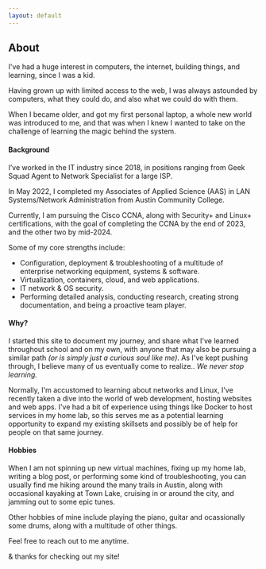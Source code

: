 ```yaml
---
layout: default
---
```


## About
I've had a huge interest in computers, the internet, building things, and learning, since I was a kid. 

Having grown up with limited access to the web, I was always astounded by computers, what they could do, and also what we could do with them. 

When I became older, and got my first personal laptop, a whole new world was introduced to me, and that was when I knew I wanted to take on the challenge of learning the magic behind the system.

#### Background
I’ve worked in the IT industry since 2018, in positions ranging from Geek Squad Agent to Network Specialist for a large ISP.

In May 2022, I completed my Associates of Applied Science (AAS) in LAN Systems/Network Administration from Austin Community College. 

Currently, I am pursuing the Cisco CCNA, along with Security+ and Linux+ certifications, with the goal of completing the CCNA by the end of 2023, and the other two by mid-2024.

Some of my core strengths include:
- Configuration, deployment & troubleshooting of a multitude of enterprise networking equipment, systems & software.
- Virtualization, containers, cloud, and web applications.
- IT network & OS security.
- Performing detailed analysis, conducting research, creating strong documentation, and being a proactive team player.

#### Why?

I started this site to document my journey, and share what I've learned throughout school and on my own, with anyone that may also be pursuing a similar path _(or is simply just a curious soul like me)_. As I've kept pushing through, I believe many of us eventually come to realize.. _We never stop learning._

Normally, I'm accustomed to learning about networks and Linux, I've recently taken a dive into the world of web development, hosting websites and web apps. I've had a bit of experience using things like Docker to host services in my home lab, so this serves me as a potential learning opportunity to expand my existing skillsets and possibly be of help for people on that same journey.

#### Hobbies
When I am not spinning up new virtual machines, fixing up my home lab, writing a blog post, or performing some kind of troubleshooting, you can usually find me hiking around the many trails in Austin, along with occasional kayaking at Town Lake, cruising in or around the city, and jamming out to some epic tunes.

Other hobbies of mine include playing the piano, guitar and ocassionally some drums, along with a multitude of other things.

Feel free to reach out to me anytime.

& thanks for checking out my site!